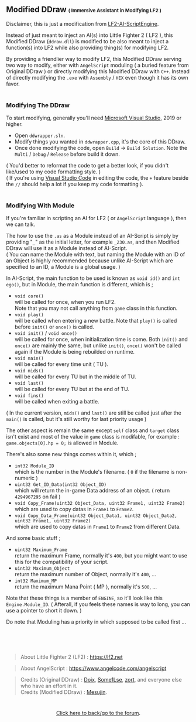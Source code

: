 ## Modified DDraw <font size="2">( Immersive Assistant in Modifying LF2 )</font>
Disclaimer, this is just a modification from [LF2-AI-ScriptEngine](https://github.com/zort/lf2-ai-scriptengine). <br/>

Instead of just meant to inject an AI(s) into Little Fighter 2 ( LF2 ), this Modified DDraw (`ddraw.dll`) is modified to be also meant to inject a function(s) into LF2 while also providing thing(s) for modifying LF2. <br/>

By providing a friendlier way to modify LF2, this Modified DDraw serving two way to modify, either with `AngelScript` moduling ( a buried feature from Original DDraw ) or directly modifying this Modified DDraw with `C++`. Instead of directly modifying the `.exe` with `Assembly` / `HEX` even though it has its own favor. <br/>
<br/>

### Modifying The DDraw
To start modifying, generally you'll need [Microsoft Visual Studio](https://visualstudio.microsoft.com/), 2019 or higher. <br/>

- Open `ddwrapper.sln`. <br/>
- Modify things you wanted in `ddwrapper.cpp`, it's the core of this DDraw. <br/>
- Once done modifying the code, open `Build` -> `Build Solution`. Note the `Multi` / `Debug` / `Release` before build it down. <br/>

( You'd better to reformat the code to get a better look, if you didn't like/used to my code formatting style. )<br/>
( If you're using [Visual Studio Code](https://code.visualstudio.com/) in editing the code, the `+` feature beside the `//` should help a lot if you keep my code formatting ).
<br/>
<br/>

### Modifying With Module
If you're familiar in scripting an AI for LF2 ( or `AngelScript` language ), then we can talk.

The how to use the `.as` as a Module instead of an AI-Script is simply by providing "`_`" as the initial letter, for example `_230.as`, and then Modified DDraw will use it as a Module instead of AI-Script. <br/>
( You can name the Module with text, but naming the Module with an ID of an Object is highly recommended because unlike AI-Script which are specified to an ID, a Module is a global usage. ) <br/>

In AI-Script, the main function to be used is known as `void id()` and `int ego()`, but in Module, the main function is different, which is ; <br/>

- `void core()` <br/>
  will be called for once, when you run LF2. <br/> Note that you may not call anything from `game` class in this function.
- `void play()` <br/>
  will be called when entering a new battle. Note that `play()` is called before `init()` or `once()` is called.
- `void init()` / `void once()` <br/>
  will be called for once, when initialization time is come. Both `init()` and `once()` are mainly the same, but unlike `init()`, `once()` won't be called again if the Module is being rebuilded on runtime.
- `void main()` <br/>
  will be called for every time unit ( TU ).
- `void mids()` <br/>
  will be called for every TU but in the middle of TU. <br/>
- `void last()` <br/>
  will be called for every TU but at the end of TU. <br/>
- `void fins()` <br/>
  will be called when exiting a battle. <br/>


( In the current version, `mids()` and `last()` are still be called just after the `main()` is called, but it's still worthy for last priority usage )

The other aspect is remain the same except `self` class and `target` class isn't exist and most of the value in `game` class is modifable, for example : `game.objects[0].hp = 0;` is allowed in Module. <br/>

There's also some new things comes within it, which ; <br/>

- `int32 Module_ID` <br/>
  which is the number in the Module's filename. ( `0` if the filename is non-numeric )
- `uint32 Get_ID_Data(int32 Object_ID)` <br/>
  which will return the in-game Data address of an object. ( return `4294967295` on fail )
- `void Copy_Frame(uint32 Object_Data, uint32 Frame1, uint32 Frame2)` <br/>
  which are used to copy datas in `Frame1` to `Frame2`.
- `void Copy_Data_Frame(uint32 Object_Data1, uint32 Object_Data2, uint32 Frame1, uint32 Frame2)` <br/>
  which are used to copy datas in `Frame1` to `Frame2` from different Data.

And some basic stuff ;

- `uint32 Maximum_Frame` <br/>
  return the maximum Frame, normally it's `400`, but you might want to use this for the compatibility of your script.
- `uint32 Maximum_Object` <br/>
  return the maximum number of Object, normally it's `400`, ...
- `int32 Maximum_MP` <br/>
  return the maximum Mana Point ( MP ), normally it's `500`, ...

Note that these things is a member of `ENGINE`, so it'll look like this `Engine.Module_ID`. ( Afterall, if you feels these names is way to long, you can use a pointer to short it down. )<br/>

Do note that Moduling has a priority in which supposed to be called first ...

<br/>
<br/>
<br/>



> About Little Fighter 2 (LF2) : https://lf2.net <br/>

> About AngelScript : https://www.angelcode.com/angelscript <br/>

> Credits (Original DDraw) : [Doix](https://lf-empire.de/forum/member.php?action=profile&uid=8), [Some1Lse](https://lf-empire.de/forum/member.php?action=profile&uid=284), [zort](https://lf-empire.de/forum/member.php?action=profile&uid=4264), and everyone else who have an effort in it. <br/>
> Credits (Modified DDraw) : [Mesujin](https://lf-empire.de/forum/member.php?action=profile&uid=6253). <br/>

<div align="center"><h1></h1>
<a href="https://lf-empire.de/forum/showthread.php?tid=11273">Click here to back/go to the forum</a>.
</div>
